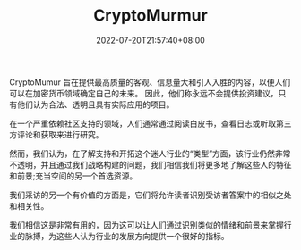 ﻿---
weight: 
title: "CryptoMurmur"
description: "CryptoMumur 旨在提供最高质量的客观、信息量大和引人入胜的内容，以便人们可以在加密货币领域确定自己的未来"
date: 2022-07-20T21:57:40+08:00
lastmod: 2022-07-20T16:45:40+08:00
draft: false
authors: ["june"]
featuredImage: "cryptomurmur.jpg"
link: "https://cryptomurmur.com/about/"
tags: ["元宇宙资讯","CryptoMurmur"]
categories: ["navigation"]
navigation: ["元宇宙资讯"]
lightgallery: true
toc: true
pinned: false
recommend: false
recommend1: false
---
CryptoMumur 旨在提供最高质量的客观、信息量大和引人入胜的内容，以便人们可以在加密货币领域确定自己的未来。 因此，他们称永远不会提供投资建议，只有他们认为合法、透明且具有实际应用的项目。

在一个严重依赖社区支持的领域，人们通常通过阅读白皮书，查看日志或听取第三方评论和获取来进行研究。

然而，我们认为，在了解支持和开拓这个迷人行业的“类型”方面，该行业仍然非常不透明，并且通过我们战略构建的问题，我们相信我们将更多地了解这些人的特征和前景;充当空间的另一个首选资源。

我们采访的另一个有价值的方面是，它们将允许读者识别受访者答案中的相似之处和相关性。

我们相信这是非常有用的，因为这可以让人们通过识别类似的情绪和前景来掌握行业的脉搏，为这些人认为行业的发展方向提供一个很好的指标。